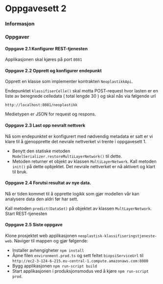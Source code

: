 # Oppgavesett 2

### Informasjon

### Oppgaver

#### Oppgave 2.1 Konfigurer REST-tjenesten
Applikasjonen skal kjøres på port `8081`

#### Oppgave 2.2 Opprett og konfigurer endepunkt
Opprett en klasse som implementer kontrakten `NeoplastikkApi`.

Endepunktet `klassifiserCelle()` skal motta POST-request hvor lasten er en liste av beregnede celledata ( total lengde 30 ) og 
skal nås via følgende url

```
http://localhost:8081/neoplastikk
```

Medietypen er JSON for request og respons.

#### Oppgave 2.3 Last opp nevralt nettverk
Nå som endepunktet er konfigurert med nødvendig metadata er satt er vi klare til å gjenopprette 
det nevrale nettverket vi trente i oppgavesett 1.

* Benytt den statiske metoden `ModelSerializer.restoreMultiLayerNetwork()` til dette. 
* Metoden returner et objekt av klassen `MultiLayerNetwork`. Kall metoden `init()` på dette opbjektet. Det nevrale nettverket er nå aktivert og klart til bruk.


#### Oppgave 2.4 Forutsi resultat av nye data.
Nå er tiden kommet til å opprette logikk som gjør modellen vår kan analysere data den aldri før har sett.

Kall metoden `predict(DataSet)` på objektet av klassen `MultLayerNetwork`. Start REST-tjenesten

#### Oppgave 2.5 Siste oppgave
Klone prosjektet web applikasjonen `neoplastisk-klassifiseringstjeneste-web`.
Naviger til mappen og gjør følgende:
* Installer avhengigheter `npm install`
* Åpne filen `environment.prod.ts` og sett feltet `biopsiServiceUrl` til `http://ec2-3-124-6-215.eu-central-1.compute.amazonaws.com:8080`
* Bygg applikasjonen `npm run-script build`
* Start applikasjonen i produksjonsmodus ved å kjøre `npm run-script prod`.




